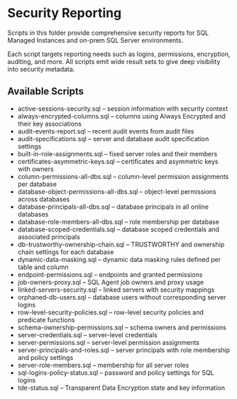 # Security Reporting

Scripts in this folder provide comprehensive security reports for SQL Managed Instances and on-prem SQL Server environments.

Each script targets reporting needs such as logins, permissions, encryption, auditing, and more. All scripts emit wide result sets to give deep visibility into security metadata.

## Available Scripts

- active-sessions-security.sql – session information with security context
- always-encrypted-columns.sql – columns using Always Encrypted and their key associations
- audit-events-report.sql – recent audit events from audit files
- audit-specifications.sql – server and database audit specification settings
- built-in-role-assignments.sql – fixed server roles and their members
- certificates-asymmetric-keys.sql – certificates and asymmetric keys with owners
- column-permissions-all-dbs.sql – column-level permission assignments per database
- database-object-permissions-all-dbs.sql – object-level permissions across databases
- database-principals-all-dbs.sql – database principals in all online databases
- database-role-members-all-dbs.sql – role membership per database
- database-scoped-credentials.sql – database scoped credentials and associated principals
- db-trustworthy-ownership-chain.sql – TRUSTWORTHY and ownership chain settings for each database
- dynamic-data-masking.sql – dynamic data masking rules defined per table and column
- endpoint-permissions.sql – endpoints and granted permissions
- job-owners-proxy.sql – SQL Agent job owners and proxy usage
- linked-servers-security.sql – linked servers with security mappings
- orphaned-db-users.sql – database users without corresponding server logins
- row-level-security-policies.sql – row-level security policies and predicate functions
- schema-ownership-permissions.sql – schema owners and permissions
- server-credentials.sql – server-level credentials
- server-permissions.sql – server-level permission assignments
- server-principals-and-roles.sql – server principals with role membership and policy settings
- server-role-members.sql – membership for all server roles
- sql-logins-policy-status.sql – password and policy settings for SQL logins
- tde-status.sql – Transparent Data Encryption state and key information
